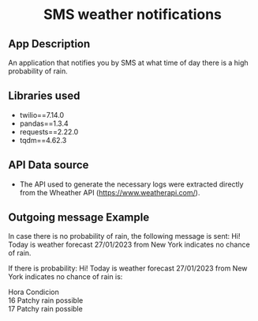 # <h1 align=center> **SMS weather notifications** </h1> 

## **App Description**
An application that notifies you by SMS at what time of day there is a high probability of rain.

## **Libraries used**
* twilio==7.14.0
* pandas==1.3.4
* requests==2.22.0
* tqdm==4.62.3

## **API Data source**

+ The API used to generate the necessary logs were extracted directly from the Wheather API (https://www.weatherapi.com/).

## **Outgoing message Example**
In case there is no probability of rain, the following message is sent:
Hi! Today is weather forecast 27/01/2023 from New York indicates no chance of rain.

If there is probability:
Hi! Today is weather forecast 27/01/2023 from New York indicates no chance of rain is:

Hora   Condicion<br>
16     Patchy rain possible<br>
17     Patchy rain possible
